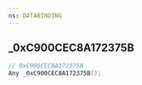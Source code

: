 ```yaml
---
ns: DATABINDING
---
```

## _0xC900CEC8A172375B

```c
// 0xC900CEC8A172375B
Any _0xC900CEC8A172375B();
```

